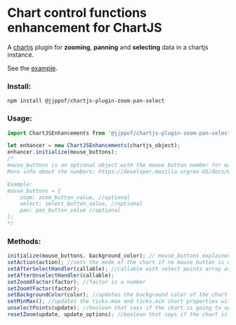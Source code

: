 # Chart control functions enhancement for ChartJS
A [chartjs](https://www.chartjs.org/) plugin for **zooming**, **panning** and **selecting** data in a chartjs instance.

See the [example](https://jjppof.github.io/chartjs-plugin-zoom-pan-select/example/index).

### Install:

```
npm install @jjppof/chartjs-plugin-zoom-pan-select
```

### Usage:

```javascript
import ChartJSEnhancements from '@jjppof/chartjs-plugin-zoom-pan-select';

let enhancer = new ChartJSEnhancements(chartjs_object);
enhancer.initialize(mouse_buttons);
/* 
mouse_buttons is an optional object with the mouse button number for each chart action (pan, zoom or select).
More info about the numbers: https://developer.mozilla.org/en-US/docs/Web/API/MouseEvent/buttons#Return_value

Example:
mouse_buttons = {
    zoom: zoom_button_value, //optional
    select: select_button_value, //optional
    pan: pan_button_value //optional
};
*/
```

### Methods:

```javascript
initialize(mouse_buttons, background_color); // mouse_buttons explained on Usage section. background_color if the background color of your chart. Default: white
setAction(action); //sets the mode of the chart if no mouse button is defined. The arg is a string that can be "zoom", "pan" or "select"
setAfterSelectHandler(callable); //callable with select points array as arg
setAfterUnselectHandler(callable);
setZoomXFactor(factor); //factor is a number
setZoomYFactor(factor);
setBackgroundColor(color); //updates the background color of the chart
setMinMax(); //updates the ticks.max and ticks.min chart properties without updating the chart
unselectPoints(update); //boolean that says if the chart is going to update or not
resetZoom(update, update_options); //boolean that says if the chart is going to update or not. update_options is the update options from chartjs update() function
```
